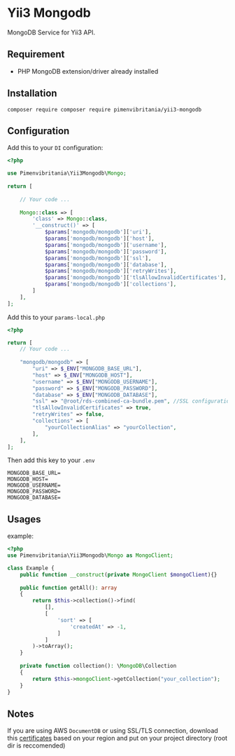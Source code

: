 # Yii3 Mongodb
MongoDB Service for Yii3 API.
## Requirement
- PHP MongoDB extension/driver already installed 
## Installation
```shell
composer require composer require pimenvibritania/yii3-mongodb
```
## Configuration
Add this to your `DI` configuration:
```php
<?php

use Pimenvibritania\Yii3Mongodb\Mongo; 
    
return [
   
    // Your code ...
   
    Mongo::class => [
        'class' => Mongo::class,
        '__construct()' => [
            $params['mongodb/mongodb']['uri'],
            $params['mongodb/mongodb']['host'],
            $params['mongodb/mongodb']['username'],
            $params['mongodb/mongodb']['password'],
            $params['mongodb/mongodb']['ssl'],
            $params['mongodb/mongodb']['database'],
            $params['mongodb/mongodb']['retryWrites'],
            $params['mongodb/mongodb']['tlsAllowInvalidCertificates'],
            $params['mongodb/mongodb']['collections'],
        ]
    ],
];
```
Add this to your `params-local.php`
```php
<?php

return [
    // Your code ...
    
    "mongodb/mongodb" => [
        "uri" => $_ENV["MONGODB_BASE_URL"],
        "host" => $_ENV["MONGODB_HOST"],
        "username" => $_ENV["MONGODB_USERNAME"],
        "password" => $_ENV["MONGODB_PASSWORD"],
        "database" => $_ENV["MONGODB_DATABASE"],
        "ssl" => "@root/rds-combined-ca-bundle.pem", //SSL configuration path if needed
        "tlsAllowInvalidCertificates" => true,
        "retryWrites" => false,
        "collections" => [
            "yourCollectionAlias" => "yourCollection",
        ],
    ],
];

```
Then add this key to your `.env`

```dotenv
MONGODB_BASE_URL=
MONGODB_HOST=
MONGODB_USERNAME=
MONGODB_PASSWORD=
MONGODB_DATABASE=
```

## Usages
example:
```php
<?php
use Pimenvibritania\Yii3Mongodb\Mongo as MongoClient; 

class Example {
    public function __construct(private MongoClient $mongoClient){}
    
    public function getAll(): array
    {
        return $this->collection()->find(
            [],
            [
                'sort' => [
                    'createdAt' => -1,
                ]
            ]
        )->toArray();
    }
    
    private function collection(): \MongoDB\Collection
    {
        return $this->mongoClient->getCollection("your_collection");
    }
}
```

## Notes
If you are using AWS `DocumentDB` or using SSL/TLS connection, download this [certificates](https://docs.aws.amazon.com/AmazonRDS/latest/UserGuide/UsingWithRDS.SSL.html#:~:text=RDS%20Proxy.-,Certificate%20bundles%20for%20AWS%20Regions,-To%20get%20a) based on your region and put on your project directory (root dir is reccomended)

